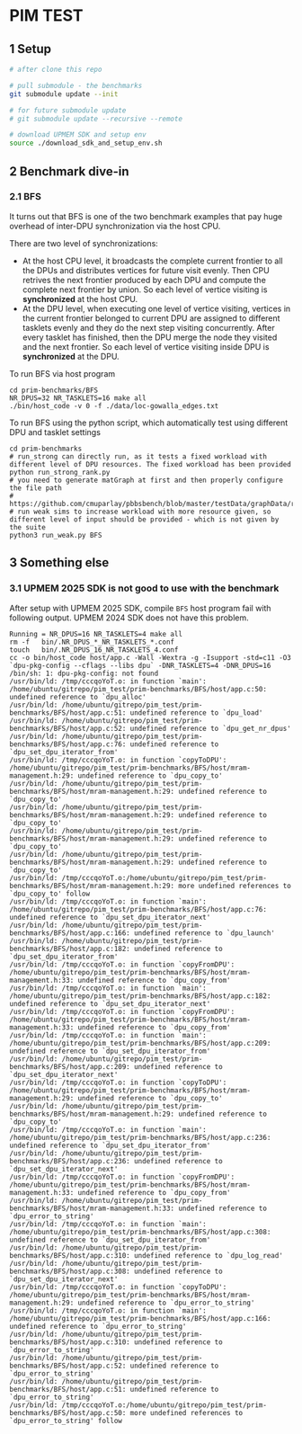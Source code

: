 # PIM TEST

## 1 Setup 

```sh
# after clone this repo

# pull submodule - the benchmarks
git submodule update --init

# for future submodule update
# git submodule update --recursive --remote

# download UPMEM SDK and setup env
source ./download_sdk_and_setup_env.sh
```

## 2 Benchmark dive-in

### 2.1 BFS 

It turns out that BFS is one of the two benchmark examples that pay huge overhead of inter-DPU synchronization via the host CPU.

There are two level of synchronizations:

- At the host CPU level, it broadcasts the complete current frontier to all the DPUs and distributes vertices for future visit evenly. Then CPU retrives the next frontier produced by each DPU and compute the complete next frontier by union. So each level of vertice visiting is **synchronized** at the host CPU.
- At the DPU level, when executing one level of vertice visiting, vertices in the current frontier belonged to current DPU are assigned to different tasklets evenly and they do the next step visiting concurrently. After every tasklet has finished, then the DPU merge the node they visited and the next frontier. So each level of vertice visiting inside DPU is **synchronized** at the DPU.

To run BFS via host program

```shell
cd prim-benchmarks/BFS
NR_DPUS=32 NR_TASKLETS=16 make all 
./bin/host_code -v 0 -f ./data/loc-gowalla_edges.txt 
```

To run BFS using the python script, which automatically test using different DPU and tasklet settings

```shell
cd prim-benchmarks
# run_strong can directly run, as it tests a fixed workload with different level of DPU resources. The fixed workload has been provided
python run_strong_rank.py
# you need to generate matGraph at first and then properly configure the file path
# https://github.com/cmuparlay/pbbsbench/blob/master/testData/graphData/rMatGraph.C
# run weak sims to increase workload with more resource given, so different level of input should be provided - which is not given by the suite
python3 run_weak.py BFS
```

## 3 Something else 

### 3.1 UPMEM 2025 SDK is not good to use with the benchmark 

After setup with UPMEM 2025 SDK, compile `BFS` host program fail with following output. UPMEM 2024 SDK does not have this problem.

```text
Running = NR_DPUS=16 NR_TASKLETS=4 make all
rm -f   bin/.NR_DPUS_*_NR_TASKLETS_*.conf
touch   bin/.NR_DPUS_16_NR_TASKLETS_4.conf
cc -o bin/host_code host/app.c -Wall -Wextra -g -Isupport -std=c11 -O3 `dpu-pkg-config --cflags --libs dpu` -DNR_TASKLETS=4 -DNR_DPUS=16 
/bin/sh: 1: dpu-pkg-config: not found
/usr/bin/ld: /tmp/cccqoYoT.o: in function `main':
/home/ubuntu/gitrepo/pim_test/prim-benchmarks/BFS/host/app.c:50: undefined reference to `dpu_alloc'
/usr/bin/ld: /home/ubuntu/gitrepo/pim_test/prim-benchmarks/BFS/host/app.c:51: undefined reference to `dpu_load'
/usr/bin/ld: /home/ubuntu/gitrepo/pim_test/prim-benchmarks/BFS/host/app.c:52: undefined reference to `dpu_get_nr_dpus'
/usr/bin/ld: /home/ubuntu/gitrepo/pim_test/prim-benchmarks/BFS/host/app.c:76: undefined reference to `dpu_set_dpu_iterator_from'
/usr/bin/ld: /tmp/cccqoYoT.o: in function `copyToDPU':
/home/ubuntu/gitrepo/pim_test/prim-benchmarks/BFS/host/mram-management.h:29: undefined reference to `dpu_copy_to'
/usr/bin/ld: /home/ubuntu/gitrepo/pim_test/prim-benchmarks/BFS/host/mram-management.h:29: undefined reference to `dpu_copy_to'
/usr/bin/ld: /home/ubuntu/gitrepo/pim_test/prim-benchmarks/BFS/host/mram-management.h:29: undefined reference to `dpu_copy_to'
/usr/bin/ld: /home/ubuntu/gitrepo/pim_test/prim-benchmarks/BFS/host/mram-management.h:29: undefined reference to `dpu_copy_to'
/usr/bin/ld: /home/ubuntu/gitrepo/pim_test/prim-benchmarks/BFS/host/mram-management.h:29: undefined reference to `dpu_copy_to'
/usr/bin/ld: /tmp/cccqoYoT.o:/home/ubuntu/gitrepo/pim_test/prim-benchmarks/BFS/host/mram-management.h:29: more undefined references to `dpu_copy_to' follow
/usr/bin/ld: /tmp/cccqoYoT.o: in function `main':
/home/ubuntu/gitrepo/pim_test/prim-benchmarks/BFS/host/app.c:76: undefined reference to `dpu_set_dpu_iterator_next'
/usr/bin/ld: /home/ubuntu/gitrepo/pim_test/prim-benchmarks/BFS/host/app.c:166: undefined reference to `dpu_launch'
/usr/bin/ld: /home/ubuntu/gitrepo/pim_test/prim-benchmarks/BFS/host/app.c:182: undefined reference to `dpu_set_dpu_iterator_from'
/usr/bin/ld: /tmp/cccqoYoT.o: in function `copyFromDPU':
/home/ubuntu/gitrepo/pim_test/prim-benchmarks/BFS/host/mram-management.h:33: undefined reference to `dpu_copy_from'
/usr/bin/ld: /tmp/cccqoYoT.o: in function `main':
/home/ubuntu/gitrepo/pim_test/prim-benchmarks/BFS/host/app.c:182: undefined reference to `dpu_set_dpu_iterator_next'
/usr/bin/ld: /tmp/cccqoYoT.o: in function `copyFromDPU':
/home/ubuntu/gitrepo/pim_test/prim-benchmarks/BFS/host/mram-management.h:33: undefined reference to `dpu_copy_from'
/usr/bin/ld: /tmp/cccqoYoT.o: in function `main':
/home/ubuntu/gitrepo/pim_test/prim-benchmarks/BFS/host/app.c:209: undefined reference to `dpu_set_dpu_iterator_from'
/usr/bin/ld: /home/ubuntu/gitrepo/pim_test/prim-benchmarks/BFS/host/app.c:209: undefined reference to `dpu_set_dpu_iterator_next'
/usr/bin/ld: /tmp/cccqoYoT.o: in function `copyToDPU':
/home/ubuntu/gitrepo/pim_test/prim-benchmarks/BFS/host/mram-management.h:29: undefined reference to `dpu_copy_to'
/usr/bin/ld: /home/ubuntu/gitrepo/pim_test/prim-benchmarks/BFS/host/mram-management.h:29: undefined reference to `dpu_copy_to'
/usr/bin/ld: /tmp/cccqoYoT.o: in function `main':
/home/ubuntu/gitrepo/pim_test/prim-benchmarks/BFS/host/app.c:236: undefined reference to `dpu_set_dpu_iterator_from'
/usr/bin/ld: /home/ubuntu/gitrepo/pim_test/prim-benchmarks/BFS/host/app.c:236: undefined reference to `dpu_set_dpu_iterator_next'
/usr/bin/ld: /tmp/cccqoYoT.o: in function `copyFromDPU':
/home/ubuntu/gitrepo/pim_test/prim-benchmarks/BFS/host/mram-management.h:33: undefined reference to `dpu_copy_from'
/usr/bin/ld: /home/ubuntu/gitrepo/pim_test/prim-benchmarks/BFS/host/mram-management.h:33: undefined reference to `dpu_error_to_string'
/usr/bin/ld: /tmp/cccqoYoT.o: in function `main':
/home/ubuntu/gitrepo/pim_test/prim-benchmarks/BFS/host/app.c:308: undefined reference to `dpu_set_dpu_iterator_from'
/usr/bin/ld: /home/ubuntu/gitrepo/pim_test/prim-benchmarks/BFS/host/app.c:310: undefined reference to `dpu_log_read'
/usr/bin/ld: /home/ubuntu/gitrepo/pim_test/prim-benchmarks/BFS/host/app.c:308: undefined reference to `dpu_set_dpu_iterator_next'
/usr/bin/ld: /tmp/cccqoYoT.o: in function `copyToDPU':
/home/ubuntu/gitrepo/pim_test/prim-benchmarks/BFS/host/mram-management.h:29: undefined reference to `dpu_error_to_string'
/usr/bin/ld: /tmp/cccqoYoT.o: in function `main':
/home/ubuntu/gitrepo/pim_test/prim-benchmarks/BFS/host/app.c:166: undefined reference to `dpu_error_to_string'
/usr/bin/ld: /home/ubuntu/gitrepo/pim_test/prim-benchmarks/BFS/host/app.c:310: undefined reference to `dpu_error_to_string'
/usr/bin/ld: /home/ubuntu/gitrepo/pim_test/prim-benchmarks/BFS/host/app.c:52: undefined reference to `dpu_error_to_string'
/usr/bin/ld: /home/ubuntu/gitrepo/pim_test/prim-benchmarks/BFS/host/app.c:51: undefined reference to `dpu_error_to_string'
/usr/bin/ld: /tmp/cccqoYoT.o:/home/ubuntu/gitrepo/pim_test/prim-benchmarks/BFS/host/app.c:50: more undefined references to `dpu_error_to_string' follow
```

